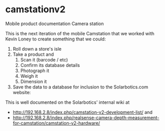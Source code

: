 # camstationv2
Mobile product documentation Camera station

This is the next iteration of the mobile Camstation that we worked with Kevin Loney to create something that we could:

 1. Roll down a store's isle
 2. Take a product and
	 1. Scan it (barcode / etc)
	 2. Confirm its database details
	 3. Photograph it
	 4. Weigh it
	 5. Dimension it
 3. Save the data to a database for inclusion to the Solarbotics.com website:
 
 This is well documented on the Solarbotics' internal wiki at 
 - http://192.168.2.8/index.php/camstation-v2-development-list/ and 
 - http://192.168.2.8/index.php/realsense-camera-depth-measurement-for-camstation/camstation-v2-hardware/

